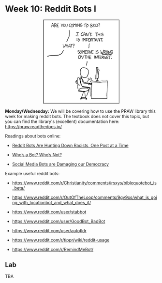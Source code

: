 # Week 10: Reddit Bots I

<center>
<img width='50%' src=duty_calls.png />
</center>

**Monday/Wednesday:**
We will be covering how to use the PRAW library this week for making reddit bots.
The textbook does not cover this topic,
but you can find the library's (excellent) documentation here:
https://praw.readthedocs.io/

Readings about bots online:

* [Reddit Bots Are Hunting Down Racists, One Post at a Time](https://www.wired.com/story/reddit-bots-are-hunting-down-racists-one-post-at-a-time/)

* [Who’s a Bot? Who’s Not?](https://www.nytimes.com/2020/06/16/science/social-media-bots-kazemi.html)

* [Social Media Bots are Damaging our Democracy](https://www.engadget.com/2019-08-15-social-media-bots-are-damaging-our-democracy.html)

Example useful reddit bots:

* https://www.reddit.com/r/Christianity/comments/irsxys/biblequotebot_is_beta/

* https://www.reddit.com/r/OutOfTheLoop/comments/9gv9xs/what_is_going_with_locationbot_and_what_does_it/

* https://www.reddit.com/user/stabbot

* https://www.reddit.com/user/GoodBot_BadBot

* https://www.reddit.com/user/autotldr

* https://www.reddit.com/r/tippr/wiki/reddit-usage

* https://www.reddit.com/r/RemindMeBot/

<!--
* https://www.reddit.com/r/botwatch/comments/9zjqfx/the_best_bot/

* https://www.reddit.com/r/botwatch/top/
-->

<!--
AI written text:

* https://www.reddit.com/r/aigeneratedmemes/top/

* https://www.reddit.com/r/talkwithgpt2bots/comments/gc26tf/make_your_own_gpt2_bot_tutorial_and_script/

* https://bonkerfield.org/2020/04/twenty-minute-gpt2-reply-bot/

* https://play.aidungeon.io

Bots talking to each other:

* https://www.reddit.com/r/SubredditSimulator/

Twitter bots

* https://botwiki.org/bots/twitterbots/
-->


## Lab

TBA

<!--
1. Create a reddit account for your bot.
   If you already have a reddit account, you must create a new one.
   Your bot name can be whatever you like, but it must contain the word `bot` somewhere in the account name.
   Acceptable examples include: `cs40-bot` and `BottyMcBotterson`.

1. Visit https://www.reddit.com/prefs/apps to register your bot with reddit and generate a client id and client secret.
   (Remember that bots in this class are what reddit refers to as **script** apps.)

1. Create a folder on your computer that you will use for your bot's code.
   Inside this folder, create a file called `praw.ini` that includes the login credentials for your user account and bot.
   Also create a file `bot_stats.py` that will have the first version of your bot's code.
   We will be creating more bot files later on.

1. Modify the `bot_stats.py` file so that it:

    1. Logs on to reddit
    
    1. Loads the submission https://www.reddit.com/r/csci040/comments/dw53wt/political_discussion_thread/

    1. Loops through every *top level* comment in the submission,
       calculating the total number of *top level* comments,
       the total number of deleted *top level* comments,
       and the total number of *top level* comments posted by each user.

    1. Repeats the above procedure for all comments instead of just top level comments.

    1. You should print out the numbers you calculate.
       For reference, the statistics I calculate are shown below:

```
========================================
top level comments
========================================
Total comments = 617
Deleted comments = 11
Comments per user = 
{'BotForCS': 9,
 'CS040_bot': 1,
 'FlakyJob': 1,
 'VROMERO23': 209,
 'anniecave': 2,
 'avaliao23': 1,
 'axel_sverker': 57,
 'cmccs40': 2,
 'cs040BOT': 2,
 'cs40-bot': 1,
 'cs40-bot2': 1,
 'danny63758': 100,
 'droman22cmc': 211,
 'emolyandmatolda': 1,
 'emor714': 4,
 'jhaughton': 2,
 'mornelas5': 1,
 'plagiarism-bot': 1}

========================================
all comments
========================================
Total comments = 4211
Deleted comments = 218
Comments per user = 
{'BotForCS': 69,
 'CS040_bot': 2403,
 'CS40_BOTTY': 36,
 'FlakyJob': 143,
 'VROMERO23': 209,
 'anniecave': 44,
 'avaliao23': 3,
 'axel_sverker': 88,
 'cmccs40': 12,
 'cmoffatt21': 201,
 'cs040BOT': 235,
 'cs40-bot': 3,
 'cs40-bot2': 13,
 'danny63758': 101,
 'droman22cmc': 211,
 'emolyandmatolda': 15,
 'emor714': 9,
 'jhaughton': 61,
 'mornelas5': 44,
 'plagiarism-bot': 17,
 'richardnotspencer': 76}
```

### Submission

Upload **both** the `bot_stats.py` file and the output of running the file to sakai.

**WARNING:**
If you include any credential information in your submission, you will receive NEGATIVE POINTS on the lab!!!
-->
